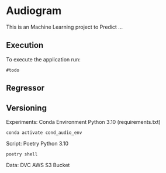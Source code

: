 # Audiogram

This is an Machine Learning project to Predict ...

## Execution
To execute the application run:
```
#todo
```

## Regressor

## Versioning
Experiments: Conda Environment Python 3.10 (requirements.txt)

```
conda activate cond_audio_env
```
  

Script: Poetry Python 3.10  
```
poetry shell
```

Data: DVC AWS S3 Bucket
